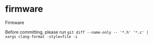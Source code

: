 firmware
========

Firmware

Before committing, please run `git diff --name-only -- '*.h' '*.c' | xargs clang-format -style=file -i`